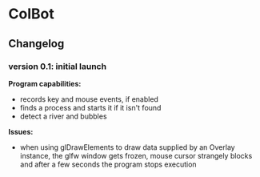 # ColBot
## Changelog
### version 0.1: initial launch

**Program capabilities:**
  - records key and mouse events, if enabled
  - finds a process and starts it if it isn't found
  - detect a river and bubbles

**Issues:**
  - when using glDrawElements to draw data supplied by an Overlay
instance, the glfw window gets frozen, mouse cursor strangely blocks and
after a few seconds the program stops execution

